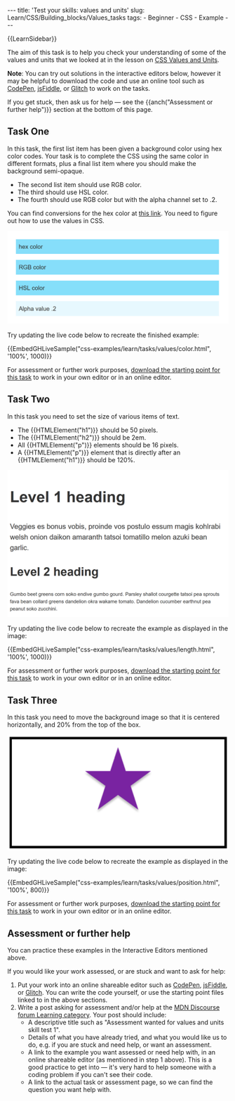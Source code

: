 --- title: 'Test your skills: values and units' slug: Learn/CSS/Building\_blocks/Values\_tasks tags: - Beginner - CSS - Example ---

{{LearnSidebar}}

The aim of this task is to help you check your understanding of some of the values and units that we looked at in the lesson on [CSS Values and Units](/en-US/docs/Learn/CSS/Building_blocks/Values_and_units).

**Note**: You can try out solutions in the interactive editors below, however it may be helpful to download the code and use an online tool such as [CodePen](https://codepen.io/), [jsFiddle](https://jsfiddle.net/), or [Glitch](https://glitch.com/) to work on the tasks.  
  
If you get stuck, then ask us for help — see the {{anch("Assessment or further help")}} section at the bottom of this page.

Task One
--------

In this task, the first list item has been given a background color using hex color codes. Your task is to complete the CSS using the same color in different formats, plus a final list item where you should make the background semi-opaque.

-   The second list item should use RGB color.
-   The third should use HSL color.
-   The fourth should use RGB color but with the alpha channel set to .2.

You can find conversions for the hex color at [this link](https://convertingcolors.com/hex-color-86DEFA.html). You need to figure out how to use the values in CSS.

![Four list items. The first three with the same background color and the last with a lighter background.](mdn-value-color.png)

Try updating the live code below to recreate the finished example:

{{EmbedGHLiveSample("css-examples/learn/tasks/values/color.html", '100%', 1000)}}

For assessment or further work purposes, [download the starting point for this task](https://github.com/mdn/css-examples/blob/master/learn/tasks/values/color-download.html) to work in your own editor or in an online editor.

Task Two
--------

In this task you need to set the size of various items of text.

-   The {{HTMLElement("h1")}} should be 50 pixels.
-   The {{HTMLElement("h2")}} should be 2em.
-   All {{HTMLElement("p")}} elements should be 16 pixels.
-   A {{HTMLElement("p")}} element that is directly after an {{HTMLElement("h1")}} should be 120%.

![Some text at varying sizes.](mdn-value-length.png)

Try updating the live code below to recreate the example as displayed in the image:

{{EmbedGHLiveSample("css-examples/learn/tasks/values/length.html", '100%', 1000)}}

For assessment or further work purposes, [download the starting point for this task](https://github.com/mdn/css-examples/blob/master/learn/tasks/values/length-download.html) to work in your own editor or in an online editor.

Task Three
----------

In this task you need to move the background image so that it is centered horizontally, and 20% from the top of the box.

![A stat centered horizontally in a box and a short distance from the top of the box.](mdn-value-position.png)

Try updating the live code below to recreate the example as displayed in the image:

{{EmbedGHLiveSample("css-examples/learn/tasks/values/position.html", '100%', 800)}}

For assessment or further work purposes, [download the starting point for this task](https://github.com/mdn/css-examples/blob/master/learn/tasks/values/position-download.html) to work in your own editor or in an online editor.

Assessment or further help
--------------------------

You can practice these examples in the Interactive Editors mentioned above.

If you would like your work assessed, or are stuck and want to ask for help:

1.  Put your work into an online shareable editor such as [CodePen](https://codepen.io/), [jsFiddle](https://jsfiddle.net/), or [Glitch](https://glitch.com/). You can write the code yourself, or use the starting point files linked to in the above sections.
2.  Write a post asking for assessment and/or help at the <a href="https://discourse.mozilla.org/c/mdn/learn" class="external external-icon">MDN Discourse forum Learning category</a>. Your post should include:
    -   A descriptive title such as "Assessment wanted for values and units skill test 1".
    -   Details of what you have already tried, and what you would like us to do, e.g. if you are stuck and need help, or want an assessment.
    -   A link to the example you want assessed or need help with, in an online shareable editor (as mentioned in step 1 above). This is a good practice to get into — it's very hard to help someone with a coding problem if you can't see their code.
    -   A link to the actual task or assessment page, so we can find the question you want help with.
